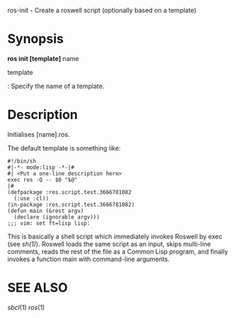 ros-init - Create a roswell script (optionally based on a template)

# Synopsis

**ros init [template]** name

<!-- # subcommands -->

template

  : Specify the name of a template.

# Description

Initialises [name].ros.

The default template is something like:

```
#!/bin/sh
#|-*- mode:lisp -*-|#
#| <Put a one-line description here>
exec ros -Q -- $0 "$@"
|#
(defpackage :ros.script.test.3666781082
  (:use :cl))
(in-package :ros.script.test.3666781082)
(defun main (&rest argv)
  (declare (ignorable argv)))
;;; vim: set ft=lisp lisp:
```

This is basically a shell script which immediately invokes Roswell by exec (see _sh(1)_). Roswell loads the same script as an input, skips multi-line comments, reads the rest of the file as a Common Lisp program, and finally invokes a function main with command-line arguments.

<!-- # options -->
<!--  -->
<!-- # Environmental Variables -->

# SEE ALSO
_sbcl_(1) _ros_(1)

